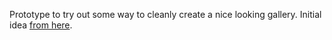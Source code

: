 Prototype to try out some way to cleanly create a nice looking gallery.
Initial idea [from here](http://www.crispymtn.com/stories/the-algorithm-for-a-perfectly-balanced-photo-gallery).
